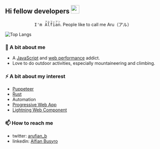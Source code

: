 ## Hi fellow developers <img src="https://user-images.githubusercontent.com/5679180/79618120-0daffb80-80be-11ea-819e-d2b0fa904d07.gif" width="27px">

<p align="center">
  <samp>I'm <ruby><rb>A</rb><rt>ア</rt><rb>l</rb><rt>ル</rt><rb>fi</rb><rt>フィ</rt><rb>a</rb><rt>ア</rt><rb>n</rb><rt>ン</rt></ruby></samp>. People like to call me Aru（アル）<br />
</p>

![Top Langs](https://github-readme-stats.vercel.app/api/top-langs/?username=arufian&hide=html&layout=compact)

### 🌱 A bit about me
- A [JavaScript](https://www.ecma-international.org/ecma-262/) and [web performance](https://web.dev/measure/) addict.
- Love to do outdoor activities, especially mountaineering and climbing.

### ⚡️ A bit about my interest
- [Puppeteer](https://github.com/puppeteer/puppeteer)
- [Rust](https://github.com/rust-lang/rust)
- Automation
- [Progressive Web App](https://web.dev/progressive-web-apps/)
- [Lightning Web Component](https://github.com/salesforce/lwc)

### 📫 How to reach me
- twitter: [arufian_b](https://twitter.com/arufian_b)
- linkedin: [Alfian Busyro](https://www.linkedin.com/in/alfian-b-43b26b17/)

